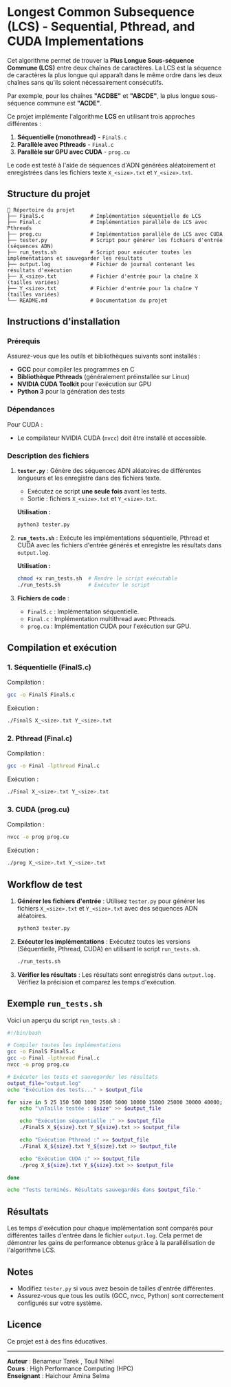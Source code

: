 # Longest Common Subsequence (LCS) - Sequential, Pthread, and CUDA Implementations

Cet algorithme permet de trouver la **Plus Longue Sous-séquence Commune (LCS)** entre deux chaînes de caractères. La LCS est la séquence de caractères la plus longue qui apparaît dans le même ordre dans les deux chaînes sans qu'ils soient nécessairement consécutifs. 

Par exemple, pour les chaînes **"ACDBE"** et **"ABCDE"**, la plus longue sous-séquence commune est **"ACDE"**.

Ce projet implémente l'algorithme **LCS** en utilisant trois approches différentes :
1. **Séquentielle (monothread)** - `FinalS.c`
2. **Parallèle avec Pthreads** - `Final.c`
3. **Parallèle sur GPU avec CUDA** - `prog.cu`

Le code est testé à l'aide de séquences d'ADN générées aléatoirement et enregistrées dans les fichiers texte `X_<size>.txt` et `Y_<size>.txt`.

## Structure du projet
```
📂 Répertoire du projet
├── FinalS.c               # Implémentation séquentielle de LCS
├── Final.c                # Implémentation parallèle de LCS avec Pthreads
├── prog.cu                # Implémentation parallèle de LCS avec CUDA
├── tester.py              # Script pour générer les fichiers d'entrée (séquences ADN)
├── run_tests.sh           # Script pour exécuter toutes les implémentations et sauvegarder les résultats
├── output.log             # Fichier de journal contenant les résultats d'exécution
├── X_<size>.txt           # Fichier d'entrée pour la chaîne X (tailles variées)
├── Y_<size>.txt           # Fichier d'entrée pour la chaîne Y (tailles variées)
└── README.md              # Documentation du projet
```

## Instructions d'installation

### Prérequis
Assurez-vous que les outils et bibliothèques suivants sont installés :
- **GCC** pour compiler les programmes en C
- **Bibliothèque Pthreads** (généralement préinstallée sur Linux)
- **NVIDIA CUDA Toolkit** pour l'exécution sur GPU
- **Python 3** pour la génération des tests

### Dépendances
Pour CUDA :
- Le compilateur NVIDIA CUDA (`nvcc`) doit être installé et accessible.

### Description des fichiers
1. **`tester.py`** : Génère des séquences ADN aléatoires de différentes longueurs et les enregistre dans des fichiers texte.
   - Exécutez ce script **une seule fois** avant les tests.
   - Sortie : fichiers `X_<size>.txt` et `Y_<size>.txt`.

   **Utilisation :**
   ```bash
   python3 tester.py
   ```

2. **`run_tests.sh`** : Exécute les implémentations séquentielle, Pthread et CUDA avec les fichiers d'entrée générés et enregistre les résultats dans `output.log`.
   
   **Utilisation :**
   ```bash
   chmod +x run_tests.sh  # Rendre le script exécutable
   ./run_tests.sh         # Exécuter le script
   ```

3. **Fichiers de code** :
   - `FinalS.c` : Implémentation séquentielle.
   - `Final.c` : Implémentation multithread avec Pthreads.
   - `prog.cu` : Implémentation CUDA pour l'exécution sur GPU.

## Compilation et exécution

### 1. Séquentielle (FinalS.c)
Compilation :
```bash
gcc -o FinalS FinalS.c
```
Exécution :
```bash
./FinalS X_<size>.txt Y_<size>.txt
```

### 2. Pthread (Final.c)
Compilation :
```bash
gcc -o Final -lpthread Final.c
```
Exécution :
```bash
./Final X_<size>.txt Y_<size>.txt
```

### 3. CUDA (prog.cu)
Compilation :
```bash
nvcc -o prog prog.cu
```
Exécution :
```bash
./prog X_<size>.txt Y_<size>.txt
```

## Workflow de test
1. **Générer les fichiers d'entrée** :
   Utilisez `tester.py` pour générer les fichiers `X_<size>.txt` et `Y_<size>.txt` avec des séquences ADN aléatoires.
   ```bash
   python3 tester.py
   ```

2. **Exécuter les implémentations** :
   Exécutez toutes les versions (Séquentielle, Pthread, CUDA) en utilisant le script `run_tests.sh`.
   ```bash
   ./run_tests.sh
   ```

3. **Vérifier les résultats** :
   Les résultats sont enregistrés dans `output.log`. Vérifiez la précision et comparez les temps d'exécution.

## Exemple `run_tests.sh`
Voici un aperçu du script `run_tests.sh` :
```bash
#!/bin/bash

# Compiler toutes les implémentations
gcc -o FinalS FinalS.c
gcc -o Final -lpthread Final.c
nvcc -o prog prog.cu

# Exécuter les tests et sauvegarder les résultats
output_file="output.log"
echo "Exécution des tests..." > $output_file

for size in 5 25 150 500 1000 2500 5000 10000 15000 25000 30000 40000; do
    echo "\nTaille testée : $size" >> $output_file

    echo "Exécution séquentielle :" >> $output_file
    ./FinalS X_${size}.txt Y_${size}.txt >> $output_file

    echo "Exécution Pthread :" >> $output_file
    ./Final X_${size}.txt Y_${size}.txt >> $output_file

    echo "Exécution CUDA :" >> $output_file
    ./prog X_${size}.txt Y_${size}.txt >> $output_file

done

echo "Tests terminés. Résultats sauvegardés dans $output_file."
```

## Résultats
Les temps d'exécution pour chaque implémentation sont comparés pour différentes tailles d'entrée dans le fichier `output.log`. Cela permet de démontrer les gains de performance obtenus grâce à la parallélisation de l'algorithme LCS.

## Notes
- Modifiez `tester.py` si vous avez besoin de tailles d'entrée différentes.
- Assurez-vous que tous les outils (GCC, nvcc, Python) sont correctement configurés sur votre système.

## Licence
Ce projet est à des fins éducatives.

---
**Auteur** : Benameur Tarek , Touil Nihel  
**Cours** : High Performance Computing (HPC)            
**Enseignant** : Haichour Amina Selma


